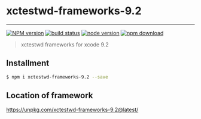 # xctestwd-frameworks-9.2

---

[![NPM version][npm-image]][npm-url]
[![build status][travis-image]][travis-url]
[![node version][node-image]][node-url]
[![npm download][download-image]][download-url]

[npm-image]: https://img.shields.io/npm/v/xctestwd-frameworks-9.2.svg?style=flat-square
[npm-url]: https://npmjs.org/package/xctestwd-frameworks-9.2
[travis-image]: https://img.shields.io/travis/macacajs/xctestwd-frameworks-9.2.svg?style=flat-square
[travis-url]: https://travis-ci.org/macacajs/xctestwd-frameworks-9.2
[node-image]: https://img.shields.io/badge/node.js-%3E=_7-green.svg?style=flat-square
[node-url]: http://nodejs.org/download/
[download-image]: https://img.shields.io/npm/dm/xctestwd-frameworks-9.2.svg?style=flat-square
[download-url]: https://npmjs.org/package/xctestwd-frameworks-9.2

> xctestwd frameworks for xcode 9.2

## Installment

```bash
$ npm i xctestwd-frameworks-9.2 --save
```

## Location of framework

https://unpkg.com/xctestwd-frameworks-9.2@latest/
